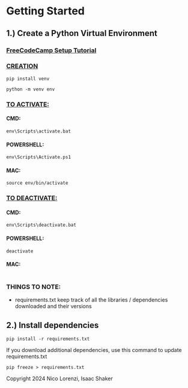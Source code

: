 # Getting Started

## 1.) Create a Python Virtual Environment

### [FreeCodeCamp Setup Tutorial](https://www.freecodecamp.org/news/how-to-setup-virtual-environments-in-python/)

### <ins>CREATION</ins>

```
pip install venv
```

```
python -m venv env
```

### <ins>TO ACTIVATE:</ins>

#### CMD:

```
env\Scripts\activate.bat
```

#### POWERSHELL:

```
env\Scripts\Activate.ps1
```

#### MAC:

```
source env/bin/activate
```

### <ins>TO DEACTIVATE:</ins>

#### CMD:

```
env\Scripts\deactivate.bat
```

#### POWERSHELL:

```
deactivate
```

#### MAC:

```

```

### THINGS TO NOTE:

- requirements.txt keep track of all the libraries / dependencies downloaded and their versions

## 2.) Install dependencies

```
pip install -r requirements.txt
```

If you download additional dependencies, use this command to update requirements.txt

```
pip freeze > requirements.txt
```

Copyright 2024 Nico Lorenzi, Isaac Shaker
